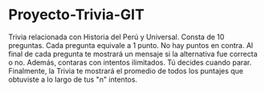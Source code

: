 # Proyecto-Trivia-GIT
Trivia relacionada con Historia del Perú y Universal.
Consta de 10 preguntas. Cada pregunta equivale a 1 punto. No hay puntos en contra.
Al final de cada pregunta te mostrará un mensaje si la alternativa fue correcta o no.
Además, contaras con intentos ilimitados. Tú decides cuando parar.
Finalmente, la Trivia te mostrará el promedio de todos los puntajes que obtuviste a lo largo de tus "n" intentos.
